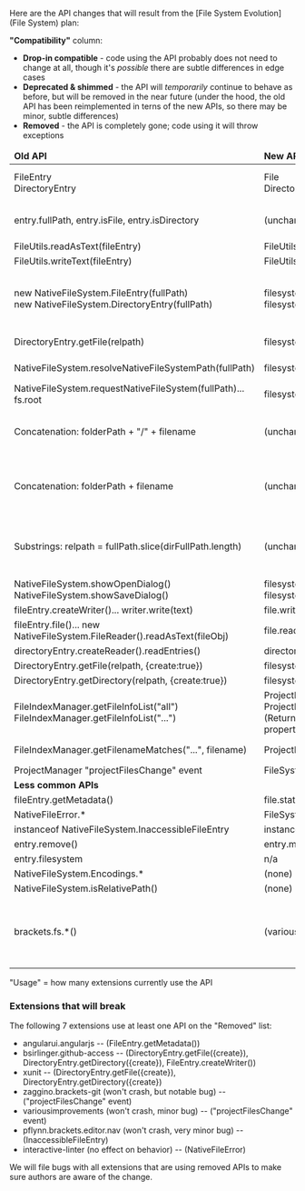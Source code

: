 Here are the API changes that will result from the [File System Evolution](File System) plan:

**"Compatibility"** column:

* **Drop-in compatible** - code using the API probably does not need to change at all, though it's _possible_ there are subtle differences in edge cases
* **Deprecated & shimmed** - the API will _temporarily_ continue to behave as before, but will be removed in the near future (under the hood, the old API has been reimplemented in terns of the new APIs, so there may be minor, subtle differences)
* **Removed** - the API is completely gone; code using it will throw exceptions

<table>
<thead>
<tr><td><b>Old API</b></td><td><b>New API</b></td><td><b>Compatibility</b></td><td><b>Usage</b></td></tr>
</thead>

<tr><td>FileEntry<br>DirectoryEntry</td><td>File<br>Directory</td><td>Drop-in compatible (same fields/members)</td><td>(lots)</td></tr>
<tr><td>entry.fullPath, entry.isFile, entry.isDirectory</td><td>(unchanged)</td><td>(unchanged)<br>Properties are now read-only</td><td>fullPath: many<br>isFile/Directory: 9</td></tr>
<tr><td>FileUtils.readAsText(fileEntry)</td><td>FileUtils.readAsText(file)</td><td>Drop-in compatible</td><td>13</td></tr>
<tr><td>FileUtils.writeText(fileEntry)</td><td>FileUtils.writeText(file)</td><td>Drop-in compatible</td><td>5</td></tr>
<tr><td>new NativeFileSystem.FileEntry(fullPath)<br>new NativeFileSystem.DirectoryEntry(fullPath)</td><td>filesystem.getFileForPath(fullPath)<br>filesystem.getDirectoryForPath(fullPath)</td><td>Deprecated & shimmed (constructors return a File/Directory object instead)</td><td>19</td></tr>

<tr><td>DirectoryEntry.getFile(relpath)</td><td>filesystem.resolve(dirFullPath + relpath)</td><td>Deprecated & shimmed</td><td>4</td></tr>
<tr><td>NativeFileSystem.resolveNativeFileSystemPath(fullPath)</td><td>filesystem.resolve(path)</td><td>Deprecated & shimmed</td><td>4</td></tr>
<tr><td>NativeFileSystem.requestNativeFileSystem(fullPath)... fs.root</td><td>filesystem.resolve(fullPath)</td><td>Deprecated & shimmed</td><td>6</td></tr>
<tr><td>Concatenation: folderPath + "/" + filename</td><td>(unchanged)</td><td>(unchanged)<br>Doubled "/"es are normalized out by fs APIs</td><td></td></tr>
<tr><td>Concatenation: folderPath + filename</td><td>(unchanged)</td><td>(unchanged)<br>Directory.fullPath always ends in "/", just like DirectoryEntry.fullPath</td><td>Several</td></tr>
<tr><td>Substrings: relpath = fullPath.slice(dirFullPath.length)</td><td>(unchanged)</td><td>(unchanged)<br>Directory.fullPath always ends in "/", just like DirectoryEntry.fullPath</td><td></td></tr>
<tr><td>NativeFileSystem.showOpenDialog()<br>NativeFileSystem.showSaveDialog()</td><td>filesystem.showOpenDialog()<br>filesystem.showSaveDialog()</td><td>Deprecated & shimmed</td><td>4</td></tr>
<tr><td>fileEntry.createWriter()... writer.write(text)</td><td>file.write(text)</td><td>Removed</td><td>5 (unused in 3)</td></tr>
<tr><td>fileEntry.file()... new NativeFileSystem.FileReader().readAsText(fileObj)</td><td>file.readAsText()</td><td>Removed</td><td>None</td></tr>
<tr><td>directoryEntry.createReader().readEntries()</td><td>directory.getContents() ???</td><td>Removed</td><td>5</td></tr>
<tr><td>DirectoryEntry.getFile(relpath, {create:true})</td><td>filesystem.getFileForPath(fullPath).write("")</td><td>Removed</td><td>2</td></tr>
<tr><td>DirectoryEntry.getDirectory(relpath, {create:true})</td><td>filesystem.getDirectoryForPath(fullPath).create()</td><td>Removed</td><td>2</td></tr>
<tr><td>FileIndexManager.getFileInfoList("all")<br>FileIndexManager.getFileInfoList("...")</td><td>ProjectManager.getAllFiles()<br>ProjectManager.getAllFiles(filter)<br>(Returns an array of Files, but they provide same properties as the old FileInfos)</td><td>Deprecated & shimmed</td><td>7</td></tr>
<tr><td>FileIndexManager.getFilenameMatches("...", filename)</td><td>ProjectManager.getAllFiles(filter)</td><td>Deprecated & shimmed</td><td>None</td></tr>
<tr><td>ProjectManager "projectFilesChange" event</td><td>FileSystem "change" event</td><td>Removed</td><td>2</td></tr>

<tr><td colspan="4"><b>Less common APIs</b></td></tr>

<tr><td>fileEntry.getMetadata()</td><td>file.stat()</td><td>Removed</td><td>1</td></tr>
<tr><td>NativeFileError.*</td><td>FileSystemError.*</td><td>Removed</td><td>1</td></tr>
<tr><td>instanceof NativeFileSystem.InaccessibleFileEntry</td><td>instanceof InMemoryFile</td><td>Removed</td><td>1</td></tr>
<tr><td>entry.remove()</td><td>entry.moveToTrash()</td><td>Removed</td><td>None</td></tr>
<tr><td>entry.filesystem</td><td>n/a</td><td>Removed</td><td>None</td></tr>
<tr><td>NativeFileSystem.Encodings.*</td><td>(none)</td><td>Removed</td><td>None</td></tr>
<tr><td>NativeFileSystem.isRelativePath()</td><td>(none)</td><td>Removed</td><td>None</td></tr>
<tr><td>brackets.fs.*()</td><td>(various)</td><td>These low-level APIs continue to exist, but have never been officially supported. They may break at any time.</td><td>Several</td></tr>

</table>

"Usage" = how many extensions currently use the API

### Extensions that will break

The following 7 extensions use at least one API on the "Removed" list:

* angularui.angularjs -- (FileEntry.getMetadata())
* bsirlinger.github-access -- (DirectoryEntry.getFile({create}), DirectoryEntry.getDirectory({create}), FileEntry.createWriter())
* xunit -- (DirectoryEntry.getFile({create}), DirectoryEntry.getDirectory({create})
* zaggino.brackets-git (won't crash, but notable bug) -- ("projectFilesChange" event)
* variousimprovements (won't crash, minor bug) -- ("projectFilesChange" event)
* pflynn.brackets.editor.nav (won't crash, very minor bug) -- (InaccessibleFileEntry)
* interactive-linter (no effect on behavior) -- (NativeFileError)

We will file bugs with all extensions that are using removed APIs to make sure authors are aware of the change.